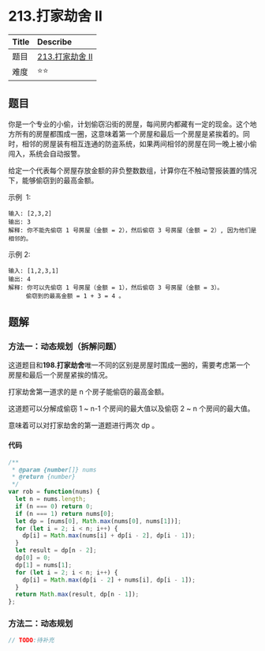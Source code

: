 # 213.打家劫舍 II

| Title | Describe                                                             |
| :---- | :------------------------------------------------------------------- |
| 题目  | [213.打家劫舍 II](https://leetcode-cn.com/problems/house-robber-ii/) |
| 难度  | ⭐⭐                                                                 |

## 题目

你是一个专业的小偷，计划偷窃沿街的房屋，每间房内都藏有一定的现金。这个地方所有的房屋都围成一圈，这意味着第一个房屋和最后一个房屋是紧挨着的。同时，相邻的房屋装有相互连通的防盗系统，如果两间相邻的房屋在同一晚上被小偷闯入，系统会自动报警。

给定一个代表每个房屋存放金额的非负整数数组，计算你在不触动警报装置的情况下，能够偷窃到的最高金额。

示例  1:

```
输入: [2,3,2]
输出: 3
解释: 你不能先偷窃 1 号房屋（金额 = 2），然后偷窃 3 号房屋（金额 = 2）, 因为他们是相邻的。
```

示例 2:

```
输入: [1,2,3,1]
输出: 4
解释: 你可以先偷窃 1 号房屋（金额 = 1），然后偷窃 3 号房屋（金额 = 3）。
     偷窃到的最高金额 = 1 + 3 = 4 。
```

## 题解

### 方法一：动态规划（拆解问题）

这道题目和**198.打家劫舍**唯一不同的区别是房屋时围成一圈的，需要考虑第一个房屋和最后一个房屋紧挨的情况。

打家劫舍第一道求的是 n 个房子能偷窃的最高金额。

这道题可以分解成偷窃 1 ~ n-1 个房间的最大值以及偷窃 2 ~ n 个房间的最大值。

意味着可以对打家劫舍的第一道题进行两次 dp 。

#### 代码

```javascript
/**
 * @param {number[]} nums
 * @return {number}
 */
var rob = function(nums) {
  let n = nums.length;
  if (n === 0) return 0;
  if (n === 1) return nums[0];
  let dp = [nums[0], Math.max(nums[0], nums[1])];
  for (let i = 2; i < n; i++) {
    dp[i] = Math.max(nums[i] + dp[i - 2], dp[i - 1]);
  }
  let result = dp[n - 2];
  dp[0] = 0;
  dp[1] = nums[1];
  for (let i = 2; i < n; i++) {
    dp[i] = Math.max(dp[i - 2] + nums[i], dp[i - 1]);
  }
  return Math.max(result, dp[n - 1]);
};
```

### 方法二：动态规划

```javascript
// TODO:待补充
```
